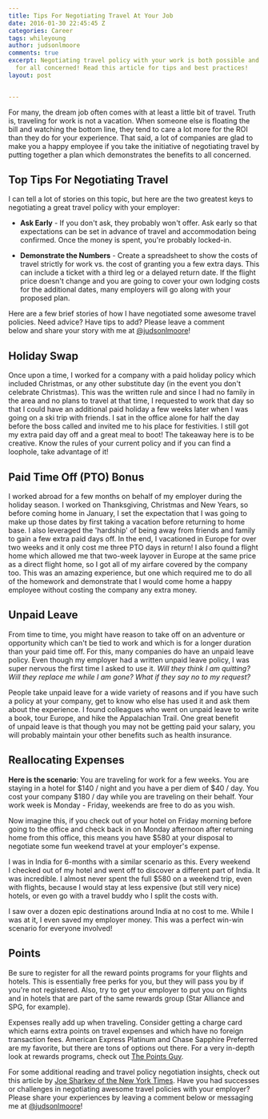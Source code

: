 ```yaml
---
title: Tips For Negotiating Travel At Your Job
date: 2016-01-30 22:45:45 Z
categories: Career
tags: whileyoung
author: judsonlmoore
comments: true
excerpt: Negotiating travel policy with your work is both possible and can be beneficial
  for all concerned! Read this article for tips and best practices!
layout: post


---
```


For many, the dream job often comes with at least a little bit of travel. Truth is, traveling for work is not a vacation. When someone else is floating the bill and watching the bottom line, they tend to care a lot more for the ROI than they do for your experience. That said, a lot of companies are glad to make you a happy employee if you take the initiative of negotiating travel by putting together a plan which demonstrates the benefits to all concerned.

## Top Tips For Negotiating Travel

I can tell a lot of stories on this topic, but here are the two greatest keys to negotiating a great travel policy with your employer:

- **Ask Early** - If you don't ask, they probably won't offer. Ask early so that expectations can be set in advance of travel and accommodation being confirmed. Once the money is spent, you're probably locked-in.

- **Demonstrate the Numbers** - Create a spreadsheet to show the costs of travel strictly for work vs. the cost of granting you a few extra days. This can include a ticket with a third leg or a delayed return date. If the flight price doesn't change and you are going to cover your own lodging costs for the additional dates, many employers will go along with your proposed plan.

Here are a few brief stories of how I have negotiated some awesome travel policies. Need advice? Have tips to add? Please leave a comment below and share your story with me at [@judsonlmoore](http://twitter.com/judsonlmoore)!

## Holiday Swap

Once upon a time, I worked for a company with a paid holiday policy which included Christmas, or any other substitute day (in the event you don't celebrate Christmas). This was the written rule and since I had no family in the area and no plans to travel at that time, I requested to work that day so that I could have an additional paid holiday a few weeks later when I was going on a ski trip with friends. I sat in the office alone for half the day before the boss called and invited me to his place for festivities. I still got my extra paid day off and a great meal to boot! The takeaway here is to be creative. Know the rules of your current policy and if you can find a loophole, take advantage of it!

## Paid Time Off (PTO) Bonus

I worked abroad for a few months on behalf of my employer during the holiday season. I worked on Thanksgiving, Christmas and New Years, so before coming home in January, I set the expectation that I was going to make up those dates by first taking a vacation before returning to home base. I also leveraged the 'hardship' of being away from friends and family to gain a few extra paid days off. In the end, I vacationed in Europe for over two weeks and it only cost me three PTO days in return! I also found a flight home which allowed me that two-week layover in Europe at the same price as a direct flight home, so I got all of my airfare covered by the company too. This was an amazing experience, but one which required me to do all of the homework and demonstrate that I would come home a happy employee without costing the company any extra money.

## Unpaid Leave

From time to time, you might have reason to take off on an adventure or opportunity which can't be tied to work and which is for a longer duration than your paid time off. For this, many companies do have an unpaid leave policy. Even though my employer had a written unpaid leave policy, I was super nervous the first time I asked to use it. _Will they think I am quitting? Will they replace me while I am gone? What if they say no to my request?_

People take unpaid leave for a wide variety of reasons and if you have such a policy at your company, get to know who else has used it and ask them about the experience. I found colleagues who went on unpaid leave to write a book, tour Europe, and hike the Appalachian Trail. One great benefit of unpaid leave is that though you may not be getting paid your salary, you will probably maintain your other benefits such as health insurance.

## Reallocating Expenses

**Here is the scenario**: You are traveling for work for a few weeks. You are staying in a hotel for $140 / night and you have a per diem of $40 / day. You cost your company \$180 / day while you are traveling on their behalf. Your work week is Monday - Friday, weekends are free to do as you wish.

Now imagine this, if you check out of your hotel on Friday morning before going to the office and check back in on Monday afternoon after returning home from this office, this means you have \$580 at your disposal to negotiate some fun weekend travel at your employer's expense.

I was in India for 6-months with a similar scenario as this. Every weekend I checked out of my hotel and went off to discover a different part of India. It was incredible. I almost never spent the full \$580 on a weekend trip, even with flights, because I would stay at less expensive (but still very nice) hotels, or even go with a travel buddy who I split the costs with.

I saw over a dozen epic destinations around India at no cost to me. While I was at it, I even saved my employer money. This was a perfect win-win scenario for everyone involved!

## Points

Be sure to register for all the reward points programs for your flights and hotels. This is essentially free perks for you, but they will pass you by if you're not registered. Also, try to get your employer to put you on flights and in hotels that are part of the same rewards group (Star Alliance and SPG, for example).

Expenses really add up when traveling. Consider getting a charge card which earns extra points on travel expenses and which have no foreign transaction fees. American Express Platinum and Chase Sapphire Preferred are my favorite, but there are tons of options out there. For a very in-depth look at rewards programs, check out [The Points Guy](http://thepointsguy.com/2016/01/best-starter-travel-rewards-cards-2016/).

For some additional reading and travel policy negotiation insights, check out this article by [Joe Sharkey of the New York Times](http://www.nytimes.com/2012/08/21/business/corporate-travel-policies-can-entice-or-repel-job-seekers.html?_r=0). Have you had successes or challenges in negotiating awesome travel policies with your employer? Please share your experiences by leaving a comment below or messaging me at [@judsonlmoore](http://twitter.com/judsonlmoore)!
